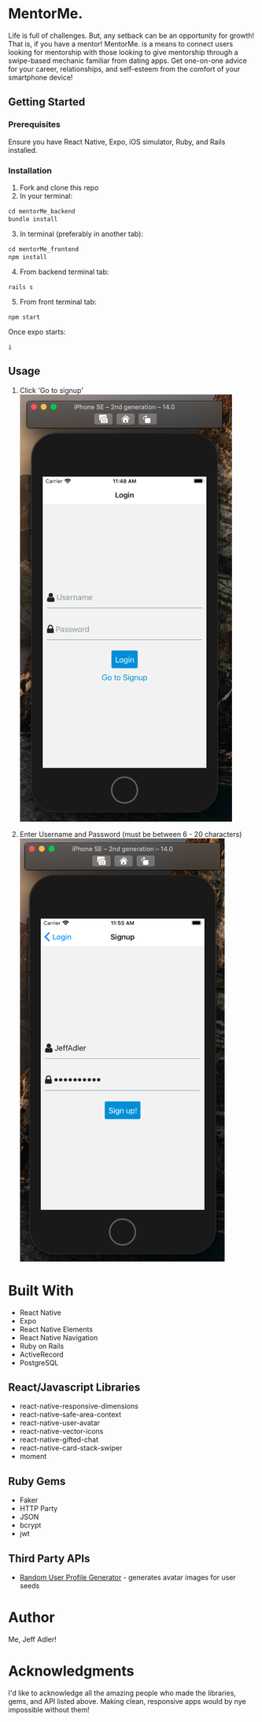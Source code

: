 # MentorMe.

Life is full of challenges. But, any setback can be an opportunity for growth! That is, if you have a mentor! MentorMe. is a means to connect users looking for mentorship with those looking to give mentorship through a swipe-based mechanic familiar from dating apps. Get one-on-one advice for your career, relationships, and self-esteem from the comfort of your smartphone device!

## Getting Started

### Prerequisites

Ensure you have React Native, Expo, iOS simulator, Ruby, and Rails installed.

### Installation

1. Fork and clone this repo
2. In your terminal:

```
cd mentorMe_backend
bundle install
```

3. In terminal (preferably in another tab):

```
cd mentorMe_frontend
npm install
```

4. From backend terminal tab:

```
rails s
```

5. From front terminal tab:

```
npm start
```

Once expo starts:

```
i
```

## Usage

1. Click 'Go to signup'
   ![login_page](./screenshots/login_page.png?raw=true "Login Page")

2. Enter Username and Password (must be between 6 - 20 characters)
   ![signup_page](./screenshots/signup_page.png?raw=true "Signup Page")

# Built With

- React Native
- Expo
- React Native Elements
- React Native Navigation
- Ruby on Rails
- ActiveRecord
- PostgreSQL

## React/Javascript Libraries

- react-native-responsive-dimensions
- react-native-safe-area-context
- react-native-user-avatar
- react-native-vector-icons
- react-native-gifted-chat
- react-native-card-stack-swiper
- moment

## Ruby Gems

- Faker
- HTTP Party
- JSON
- bcrypt
- jwt

## Third Party APIs

- <a href="https://randomuser.me/">Random User Profile Generator</a> - generates avatar images for user seeds

# Author

Me, Jeff Adler!

# Acknowledgments

I'd like to acknowledge all the amazing people who made the libraries, gems, and API listed above. Making clean, responsive apps would by nye impossible without them!
